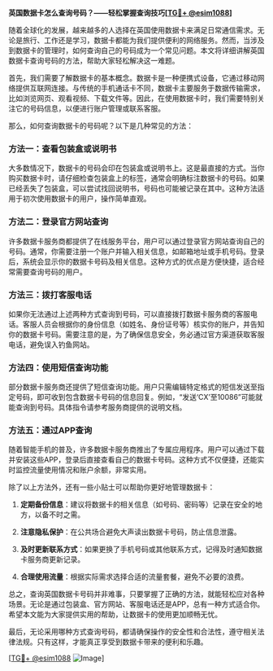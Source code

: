 **英国数据卡怎么查询号码？——轻松掌握查询技巧[[TG💪+ @esim1088](https://t.me/s/esim1088)]**

随着全球化的发展，越来越多的人选择在英国使用数据卡来满足日常通信需求。无论是旅行、工作还是学习，数据卡都能为我们提供便利的网络服务。然而，当涉及到数据卡的管理时，如何查询自己的号码成为一个常见问题。本文将详细讲解英国数据卡查询号码的方法，帮助大家轻松解决这一难题。

首先，我们需要了解数据卡的基本概念。数据卡是一种便携式设备，它通过移动网络提供互联网连接。与传统的手机通话卡不同，数据卡主要服务于数据传输需求，比如浏览网页、观看视频、下载文件等。因此，在使用数据卡时，我们需要特别关注它的号码信息，以便进行账户管理或联系客服。

那么，如何查询数据卡的号码呢？以下是几种常见的方法：

### 方法一：查看包装盒或说明书

大多数情况下，数据卡的号码会印在包装盒或说明书上。这是最直接的方式。当你购买数据卡时，请仔细检查包装盒上的标签，通常会明确标注数据卡的号码。如果已经丢失了包装盒，可以尝试找回说明书，号码也可能被记录在其中。这种方法适用于初次使用数据卡的用户，操作简单直观。

### 方法二：登录官方网站查询

许多数据卡服务商都提供了在线服务平台，用户可以通过登录官方网站查询自己的号码。通常，你需要注册一个账户并输入相关信息，如邮箱地址或手机号码。登录后，系统会显示你的数据卡号码及相关信息。这种方式的优点是方便快捷，适合经常需要查询号码的用户。

### 方法三：拨打客服电话

如果你无法通过上述两种方式查询到号码，可以直接拨打数据卡服务商的客服电话。客服人员会根据你的身份信息（如姓名、身份证号等）核实你的账户，并告知你的数据卡号码。需要注意的是，为了确保信息安全，务必通过官方渠道获取客服电话，避免误入钓鱼网站。

### 方法四：使用短信查询功能

部分数据卡服务商还提供了短信查询功能。用户只需编辑特定格式的短信发送至指定号码，即可收到包含数据卡号码的信息回复。例如，“发送‘CX’至10086”可能就能查询到号码。具体指令请参考服务商提供的说明文档。

### 方法五：通过APP查询

随着智能手机的普及，许多数据卡服务商推出了专属应用程序。用户可以通过下载并安装这些APP，登录后直接查看自己的数据卡号码。这种方式不仅便捷，还能实时监控流量使用情况和账户余额，非常实用。

除了以上方法外，还有一些小贴士可以帮助你更好地管理数据卡：

1. **定期备份信息**：建议将数据卡的相关信息（如号码、密码等）记录在安全的地方，以备不时之需。
   
2. **注意隐私保护**：在公共场合避免大声读出数据卡号码，防止信息泄露。

3. **及时更新联系方式**：如果更换了手机号码或其他联系方式，记得及时通知数据卡服务商更新记录。

4. **合理使用流量**：根据实际需求选择合适的流量套餐，避免不必要的浪费。

总之，查询英国数据卡号码并非难事，只要掌握了正确的方法，就能轻松应对各种场景。无论是通过包装盒、官方网站、客服电话还是APP，总有一种方式适合你。希望本文能为大家提供实用的帮助，让数据卡的使用更加顺畅无忧。

最后，无论采用哪种方式查询号码，都请确保操作的安全性和合法性，遵守相关法律法规。只有这样，才能真正享受到数据卡带来的便利和乐趣。

[[TG💪+ @esim1088](https://t.me/s/esim1088) ![Image](https://i.postimg.cc/4NQfJmqS/Snipaste-2025-05-13-00-14-12.png)]